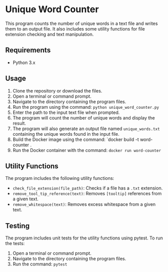 # Unique Word Counter

This program counts the number of unique words in a text file and writes them to an output file.
It also includes some utility functions for file extension checking and text manipulation.

## Requirements

- Python 3.x

## Usage

1. Clone the repository or download the files.
2. Open a terminal or command prompt.
3. Navigate to the directory containing the program files.
4. Run the program using the command: `python unique_word_counter.py`
5. Enter the path to the input text file when prompted.
6. The program will count the number of unique words and display the result.
7. The program will also generate an output file named `unique_words.txt` containing the unique words found in the input file.
8. Build the Docker image using the command: `docker build -t word-counter .
9. Run the Docker container with the command: `docker run word-counter`

## Utility Functions

The program includes the following utility functions:

- `check_file_extension(file_path)`: Checks if a file has a `.txt` extension.
- `remove_tool_tip_reference(text)`: Removes `[tooltip]` references from a given text.
- `remove_whitespace(text)`: Removes excess whitespace from a given text.

## Testing

The program includes unit tests for the utility functions using pytest. To run the tests:

1. Open a terminal or command prompt.
2. Navigate to the directory containing the program files.
3. Run the command: `pytest`


